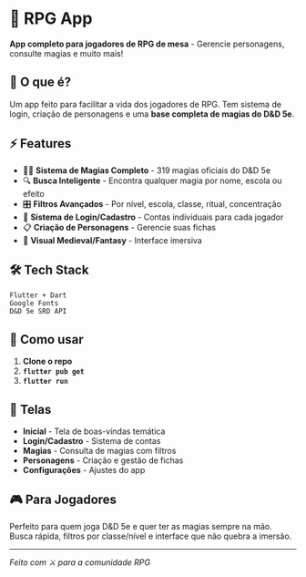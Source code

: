 # 🐉 RPG App

**App completo para jogadores de RPG de mesa** - Gerencie personagens, consulte magias e muito mais!

## 🎯 O que é?

Um app feito para facilitar a vida dos jogadores de RPG. Tem sistema de login, criação de personagens e uma **base completa de magias do D&D 5e**.

## ⚡ Features

- 🧙‍♂️ **Sistema de Magias Completo** - 319 magias oficiais do D&D 5e
- 🔍 **Busca Inteligente** - Encontra qualquer magia por nome, escola ou efeito
- 🎛️ **Filtros Avançados** - Por nível, escola, classe, ritual, concentração
- 👤 **Sistema de Login/Cadastro** - Contas individuais para cada jogador
- 📋 **Criação de Personagens** - Gerencie suas fichas
- 🎨 **Visual Medieval/Fantasy** - Interface imersiva

## 🛠️ Tech Stack

```
Flutter + Dart
Google Fonts
D&D 5e SRD API
```

## 🚀 Como usar

1. **Clone o repo**
2. **`flutter pub get`**
3. **`flutter run`**

## 📱 Telas

- **Inicial** - Tela de boas-vindas temática
- **Login/Cadastro** - Sistema de contas
- **Magias** - Consulta de magias com filtros
- **Personagens** - Criação e gestão de fichas
- **Configurações** - Ajustes do app

## 🎮 Para Jogadores

Perfeito para quem joga D&D 5e e quer ter as magias sempre na mão. Busca rápida, filtros por classe/nível e interface que não quebra a imersão.

---

*Feito com ⚔️ para a comunidade RPG* 
